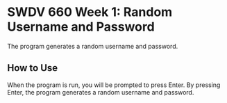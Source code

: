 # SWDV 660 Week 1: Random Username and Password
The program generates a random username and password. 

## How to Use
When the program is run, you will be prompted to press Enter. By pressing Enter, the program generates a random username and password. 
